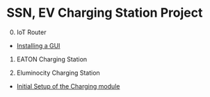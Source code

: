 # SSN, EV Charging Station Project

0. IoT Router

* [Installing a GUI](docs/gui-guide.md)

1. EATON Charging Station



2. Eluminocity Charging Station

* [Initial Setup of the Charging module](docs/initial-setup.md)
